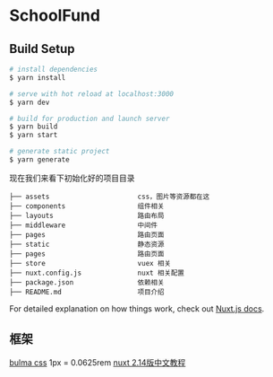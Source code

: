 # SchoolFund

## Build Setup

```bash
# install dependencies
$ yarn install

# serve with hot reload at localhost:3000
$ yarn dev

# build for production and launch server
$ yarn build
$ yarn start

# generate static project
$ yarn generate
```

现在我们来看下初始化好的项目目录
```shell
├── assets						css，图片等资源都在这
├── components                  组件相关
├── layouts                     路由布局
├── middleware                  中间件
├── pages                  		路由页面
├── static                  	静态资源
├── pages                  		路由页面
├── store              	      	vuex 相关
├── nuxt.config.js              nuxt 相关配置
├── package.json              	依赖相关
├── README.md              	    项目介绍
```

For detailed explanation on how things work, check out [Nuxt.js docs](https://nuxtjs.org).

## 框架
[bulma css](https://bulma.zcopy.site/documentation/) 1px = 0.0625rem
[nuxt 2.14版中文教程](https://www.bookstack.cn/read/nuxtjs-2.14-zh/Prologue.md)


